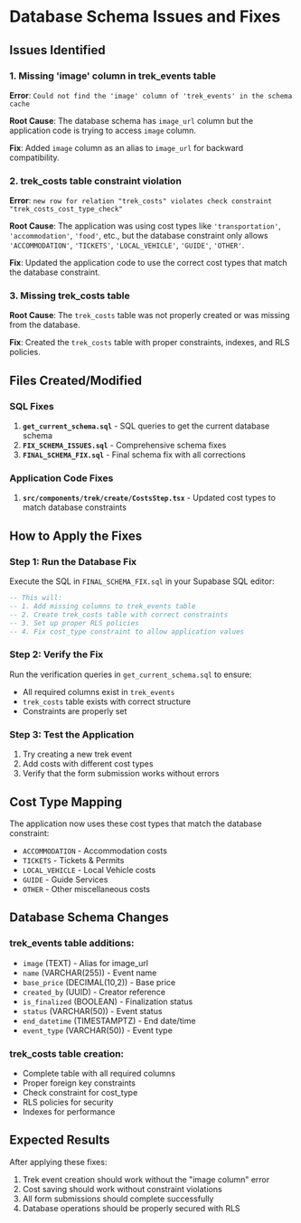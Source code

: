 # Database Schema Issues and Fixes

## Issues Identified

### 1. Missing 'image' column in trek_events table

**Error**: `Could not find the 'image' column of 'trek_events' in the schema cache`

**Root Cause**: The database schema has `image_url` column but the application code is trying to access `image` column.

**Fix**: Added `image` column as an alias to `image_url` for backward compatibility.

### 2. trek_costs table constraint violation

**Error**: `new row for relation "trek_costs" violates check constraint "trek_costs_cost_type_check"`

**Root Cause**: The application was using cost types like `'transportation'`, `'accommodation'`, `'food'`, etc., but the database constraint only allows `'ACCOMMODATION'`, `'TICKETS'`, `'LOCAL_VEHICLE'`, `'GUIDE'`, `'OTHER'`.

**Fix**: Updated the application code to use the correct cost types that match the database constraint.

### 3. Missing trek_costs table

**Root Cause**: The `trek_costs` table was not properly created or was missing from the database.

**Fix**: Created the `trek_costs` table with proper constraints, indexes, and RLS policies.

## Files Created/Modified

### SQL Fixes

1. **`get_current_schema.sql`** - SQL queries to get the current database schema
2. **`FIX_SCHEMA_ISSUES.sql`** - Comprehensive schema fixes
3. **`FINAL_SCHEMA_FIX.sql`** - Final schema fix with all corrections

### Application Code Fixes

1. **`src/components/trek/create/CostsStep.tsx`** - Updated cost types to match database constraints

## How to Apply the Fixes

### Step 1: Run the Database Fix

Execute the SQL in `FINAL_SCHEMA_FIX.sql` in your Supabase SQL editor:

```sql
-- This will:
-- 1. Add missing columns to trek_events table
-- 2. Create trek_costs table with correct constraints
-- 3. Set up proper RLS policies
-- 4. Fix cost_type constraint to allow application values
```

### Step 2: Verify the Fix

Run the verification queries in `get_current_schema.sql` to ensure:

- All required columns exist in `trek_events`
- `trek_costs` table exists with correct structure
- Constraints are properly set

### Step 3: Test the Application

1. Try creating a new trek event
2. Add costs with different cost types
3. Verify that the form submission works without errors

## Cost Type Mapping

The application now uses these cost types that match the database constraint:

- `ACCOMMODATION` - Accommodation costs
- `TICKETS` - Tickets & Permits
- `LOCAL_VEHICLE` - Local Vehicle costs
- `GUIDE` - Guide Services
- `OTHER` - Other miscellaneous costs

## Database Schema Changes

### trek_events table additions:

- `image` (TEXT) - Alias for image_url
- `name` (VARCHAR(255)) - Event name
- `base_price` (DECIMAL(10,2)) - Base price
- `created_by` (UUID) - Creator reference
- `is_finalized` (BOOLEAN) - Finalization status
- `status` (VARCHAR(50)) - Event status
- `end_datetime` (TIMESTAMPTZ) - End date/time
- `event_type` (VARCHAR(50)) - Event type

### trek_costs table creation:

- Complete table with all required columns
- Proper foreign key constraints
- Check constraint for cost_type
- RLS policies for security
- Indexes for performance

## Expected Results

After applying these fixes:

1. Trek event creation should work without the "image column" error
2. Cost saving should work without constraint violations
3. All form submissions should complete successfully
4. Database operations should be properly secured with RLS
